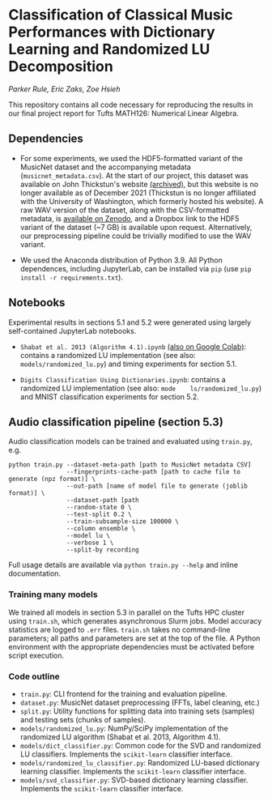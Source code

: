 # Classification of Classical Music Performances with Dictionary Learning and Randomized LU Decomposition
_Parker Rule, Eric Zaks, Zoe Hsieh_

This repository contains all code necessary for reproducing the results in our final project report for Tufts MATH126: Numerical Linear Algebra.

## Dependencies
* For some experiments, we used the HDF5-formatted variant of the MusicNet dataset and the accompanying metadata (`musicnet_metadata.csv`). At the start of our project, this dataset was available on John Thickstun's website [(archived)](https://web.archive.org/web/20201020123456/homes.cs.washington.edu/~thickstn/start.html), but this website is no longer available as of December 2021 (Thickstun is no longer affiliated with the University of Washington, which formerly hosted his website). A raw WAV version of the dataset, along with the CSV-formatted metadata, is [available on Zenodo](https://zenodo.org/record/5120004#.YcVV-BNKiVI), and a Dropbox link to the HDF5 variant of the dataset (~7 GB) is available upon request. Alternatively, our preprocessing pipeline could be trivially modified to use the WAV variant.

* We used the Anaconda distribution of Python 3.9. All Python dependences, including JupyterLab, can be installed via `pip` (use `pip install -r requirements.txt`).

## Notebooks
Experimental results in sections 5.1 and 5.2 were generated using largely self-contained JupyterLab notebooks.
* `Shabat et al. 2013 (Algorithm 4.1).ipynb` [(also on Google Colab)](https://colab.research.google.com/drive/1BUvOfX_FOcEXaHXXu9T-Me7QnJFljFRd?usp=sharing): contains a randomized LU implementation (see also: `models/randomized_lu.py`) and timing experiments for section 5.1.

* `Digits Classification Using Dictionaries.ipynb`: contains a randomized LU implementation (see also: `mode    ls/randomized_lu.py`) and MNIST classification experiments for section 5.2.

## Audio classification pipeline (section 5.3)
Audio classification models can be trained and evaluated using `train.py`, e.g.
```
python train.py --dataset-meta-path [path to MusicNet metadata CSV]
                --fingerprints-cache-path [path to cache file to generate (npz format)] \
                --out-path [name of model file to generate (joblib format)] \
                --dataset-path [path
                --random-state 0 \
                --test-split 0.2 \
                --train-subsample-size 100000 \
                --column ensemble \
                --model lu \
                --verbose 1 \
                --split-by recording
```

Full usage details are available via `python train.py --help` and inline documentation.

### Training many models
We trained all models in section 5.3 in parallel on the Tufts HPC cluster using `train.sh`, which generates asynchronous Slurm jobs. Model accuracy statistics are logged to `.err` files. `train.sh` takes no command-line parameters; all paths and parameters are set at the top of the file. A Python environment with the appropriate dependencies must be activated before script execution.

### Code outline
* `train.py`: CLI frontend for the training and evaluation pipeline.
* `dataset.py`: MusicNet dataset preprocessing (FFTs, label cleaning, etc.)
* `split.py`: Utility functions for splitting data into training sets (samples) and testing sets (chunks of samples).
* `models/randomized_lu.py`: NumPy/SciPy implementation of the randomized LU algorithm (Shabat et al. 2013, Algorithm 4.1).
* `models/dict_classifier.py`: Common code for the SVD and randomized LU classifiers. Implements the `scikit-learn` classifier interface.
* `models/randomized_lu_classifier.py`: Randomized LU-based dictionary learning classifier. Implements the `scikit-learn` classifier interface.
* `models/svd_classifier.py`: SVD-based dictionary learning classifier. Implements the `scikit-learn` classifier interface.

